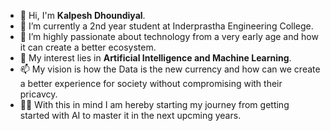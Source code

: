 - 👋 Hi, I'm **Kalpesh Dhoundiyal**.
- 👀 I’m currently a 2nd year student at Inderprastha Engineering College.
- 🌱 I’m highly passionate about technology from a very early age and how it can create a better ecosystem.
- 💞️ My interest lies in **Artificial Intelligence and Machine Learning**.
- 📫 My vision is how the Data is the new currency and how can we create a better experience for society without compromising with their pricavcy.
- 👨‍🎓 With this in mind I am hereby starting my journey from getting started with AI to master it in the next upcming years.

<!---
sharpshooterbkk/sharpshooterbkk is a ✨ special ✨ repository because its `README.md` (this file) appears on your GitHub profile.
You can click the Preview link to take a look at your changes.
--->
